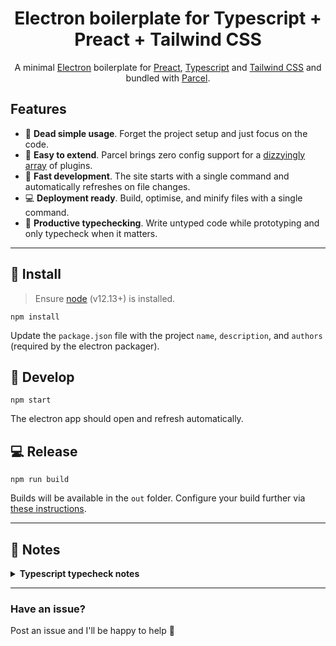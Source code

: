 <div align="center">

# Electron boilerplate for Typescript + Preact + Tailwind CSS

A minimal [Electron](https://www.electronjs.org/) boilerplate for [Preact](https://preactjs.com/), [Typescript](https://www.typescriptlang.org/) and [Tailwind CSS](https://tailwindcss.com/) and bundled with [Parcel](https://parceljs.org/).
</div>

## Features

- 🤍 **Dead simple usage**. Forget the project setup and just focus on the code.
- 🎨 **Easy to extend**. Parcel brings zero config support for a [dizzyingly array](https://parceljs.org/transforms.html) of plugins.
- 🍕 **Fast development**. The site starts with a single command and automatically refreshes on file changes.
- 💻 **Deployment ready**. Build, optimise, and minify files with a single command.
- 🔎 **Productive typechecking**. Write untyped code while prototyping and only typecheck when it matters.

---

## 👟 Install

> Ensure [node](https://nodejs.org) (v12.13+) is installed.

```
npm install
```

Update the `package.json` file with the project `name`, `description`, and `authors` (required by the electron packager).

## 🍕 Develop

```
npm start
```

The electron app should open and refresh automatically.

## 💻 Release

```
npm run build
```

Builds will be available in the `out` folder. Configure your build further via [these instructions](https://www.electronforge.io/configuration).

---

## 🤔 Notes

<details>
  <summary><b>Typescript typecheck notes</b></summary>

- Typescript code is typechecked via the `typecheck` command and at the start of the `start` and `build` commands
- Code is *not* typechecked on automatic files changes like most bundlers. This allows you write scrappy, untyped code whilst prototyping to keep development fast. Simply add types later before committing code.
</details>

---

### Have an issue?

Post an issue and I'll be happy to help 🙂

